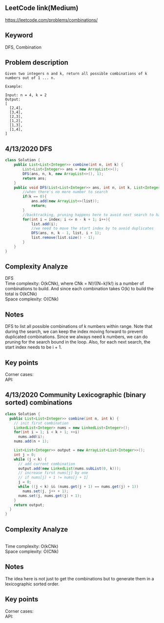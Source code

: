 ## LeetCode link(Medium)
https://leetcode.com/problems/combinations/

## Keyword
DFS, Combination

## Problem description
```
Given two integers n and k, return all possible combinations of k numbers out of 1 ... n.

Example:

Input: n = 4, k = 2
Output:
[
  [2,4],
  [3,4],
  [2,3],
  [1,2],
  [1,3],
  [1,4],
]
```
## 4/13/2020 DFS

```java
class Solution {
    public List<List<Integer>> combine(int n, int k) {
        List<List<Integer>> ans = new ArrayList<>();
        DFS(ans, n, k, new ArrayList<>(), 1);
        return ans;
    }
    public void DFS(List<List<Integer>> ans, int n, int k, List<Integer> list, int index){
        //when there's no more number to search
        if(k == 0){
            ans.add(new ArrayList<>(list));
            return;
        }
        //backtracking, pruning happens here to avoid next search to have not enough numbers
        for(int i = index; i <= n - k + 1; i++){
            list.add(i);
            //we need to move the start index by to avoid duplicates
            DFS(ans, n, k - 1, list, i + 1);
            list.remove(list.size() - 1);
        }
    }
}
```

## Complexity Analyze
DFS\
Time complexity: O(kCNk), where CNk = N!/((N−k)!k!) is a number of combinations to build. And since each combination takes O(k) to build the total is O(kCNk)\
Space complexity: O(CNk)

## Notes
DFS to list all possible combinations of k numbers within range. Note that during the search, we can keep the index moving forward to prevent duplicated combinations. Since we always need k numbers, we can do pruning for the search bound in the loop. Also, for each next search, the start index needs to be i + 1.

## Key points
Corner cases: \
API:

## 4/13/2020 Community Lexicographic (binary sorted) combinations

```java
class Solution {
  public List<List<Integer>> combine(int n, int k) {
    // init first combination
    LinkedList<Integer> nums = new LinkedList<Integer>();
    for(int i = 1; i < k + 1; ++i)
      nums.add(i);
    nums.add(n + 1);

    List<List<Integer>> output = new ArrayList<List<Integer>>();
    int j = 0;
    while (j < k) {
      // add current combination
      output.add(new LinkedList(nums.subList(0, k)));
      // increase first nums[j] by one
      // if nums[j] + 1 != nums[j + 1]
      j = 0;
      while ((j < k) && (nums.get(j + 1) == nums.get(j) + 1))
        nums.set(j, j++ + 1);
      nums.set(j, nums.get(j) + 1);
    }
    return output;
  }
}
```

## Complexity Analyze
\
Time complexity: O(kCNk)\
Space complexity: O(CNk)

## Notes
The idea here is not just to get the combinations but to generate them in a lexicographic sorted order.

## Key points
Corner cases: \
API:

